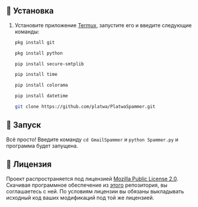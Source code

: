## 🚀 Установка

1. 
    Установите приложение [Termux](https://play.google.com/store/apps/details?id=com.termux), запустите его и введите следующие команды:
     ```sh
     pkg install git
     ```
     ```sh
     pkg install python
     ```
     ```sh
     pip install secure-smtplib
     ```
     ```sh
     pip install time
     ```
     ```sh
     pip install colorama
     ```
     ```sh
     pip install datetime
     ```
     ```sh
     git clone https://github.com/platwa/PlatwaSpammer.git
     ```

## 🚩 Запуск

Всё просто! Введите команду `cd GmailSpammer` и `python Spammer.py` и программа будет запущена.

## 📝 Лицензия

Проект распространяется под лицензией [Mozilla Public License 2.0](https://github.com/platwa/PlatwaSpammer/blob/master/LICENSE). Скачивая программное обеспечение из [этого](https://github.com/platwa/PlatwaSpammer) репозитория, вы соглашаетесь с ней. По условиям лицензии вы обязаны выкладывать исходный код ваших модификаций под той же лицензией.
